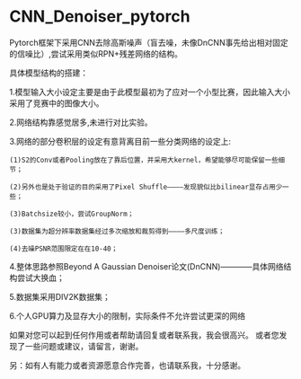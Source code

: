 # CNN_Denoiser_pytorch

Pytorch框架下采用CNN去除高斯噪声（盲去噪，未像DnCNN事先给出相对固定的信噪比）,尝试采用类似RPN+残差网络的结构。

具体模型结构的搭建：

1.模型输入大小设定主要是由于此模型最初为了应对一个小型比赛，因此输入大小采用了竞赛中的图像大小。

2.网络结构靠感觉居多,未进行对比实验。

3.网络的部分卷积层的设定有意背离目前一些分类网络的设定上:

    (1)S2的Conv或者Pooling放在了靠后位置，并采用大kernel，希望能够尽可能保留一些细节；
    
    (2)另外也是处于验证的目的采用了Pixel Shuffle————发现貌似比bilinear显存占用少一些；
    
    (3)Batchsize较小，尝试GroupNorm；
    
    (3)数据集为超分辨率数据集经过多次缩放和裁剪得到————多尺度训练；
    
    (4)去噪PSNR范围限定在在10-40；
   
4.整体思路参照Beyond A Gaussian Denoiser论文(DnCNN)————具体网络结构尝试大换血；

5.数据集采用DIV2K数据集；

6.个人GPU算力及显存大小的限制，实际条件不允许尝试更深的网络

如果对您可以起到任何作用或者帮助请回复或者联系我，我会很高兴。
或者您发现了一些问题或建议，请留言，谢谢。

另：如有人有能力或者资源愿意合作完善，也请联系我，十分感谢。
